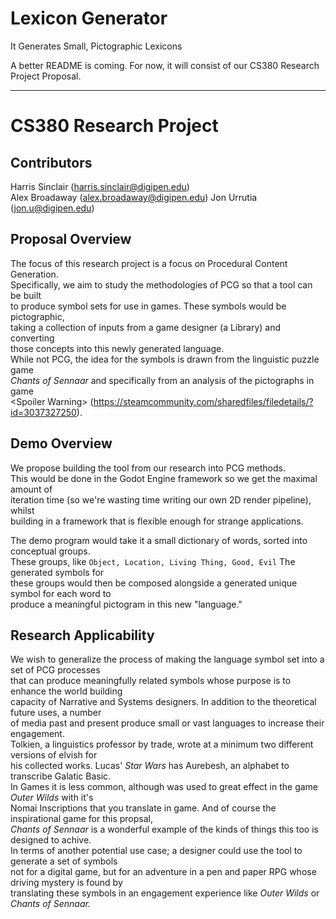 # Lexicon Generator
It Generates Small, Pictographic Lexicons

A better README is coming. For now, it will consist of our CS380 Research Project Proposal.


---

# CS380 Research Project

Contributors
---
Harris Sinclair (harris.sinclair@digipen.edu)  
Alex Broadaway (alex.broadaway@digipen.edu)
Jon Urrutia (jon.u@digipen.edu)

Proposal Overview  
---
The focus of this research project is a focus on Procedural Content Generation.  
Specifically, we aim to study the methodologies of PCG so that a tool can be built  
to produce symbol sets for use in games. These symbols would be pictographic,  
taking a collection of inputs from a game designer (a Library) and converting  
those concepts into this newly generated language.  
While not PCG, the idea for the symbols is drawn from the linguistic puzzle game  
*Chants of Sennaar* and specifically from an analysis of the pictographs in game  
\<Spoiler Warning\> (https://steamcommunity.com/sharedfiles/filedetails/?id=3037327250).

Demo Overview
---
We propose building the tool from our research into PCG methods.  
This would be done in the Godot Engine framework so we get the maximal amount of  
iteration time (so we're wasting time writing our own 2D render pipeline), whilst  
building in a framework that is flexible enough for strange applications. 

The demo program would take it a small dictionary of words, sorted into conceptual groups.  
These groups, like `Object, Location, Living Thing, Good, Evil` The generated symbols for  
these groups would then be composed alongside a generated unique symbol for each word to  
produce a meaningful pictogram in this new "language."  


Research Applicability
---
We wish to generalize the process of making the language symbol set into a set of PCG processes  
that can produce meaningfully related symbols whose purpose is to enhance the world building  
capacity of Narrative and Systems designers. In addition to the theoretical future uses, a number  
of media past and present produce small or vast languages to increase their engagement.  
Tolkien, a linguistics professor by trade, wrote at a minimum two different versions of elvish for  
his collected works. Lucas' *Star Wars* has Aurebesh, an alphabet to transcribe Galatic Basic.  
In Games it is less common, although was used to great effect in the game *Outer Wilds* with it's  
Nomai Inscriptions that you translate in game. And of course the inspirational game for this propsal,  
*Chants of Sennaar* is a wonderful example of the kinds of things this too is designed to achive.  
In terms of another potential use case; a designer could use the tool to generate a set of symbols  
not for a digital game, but for an adventure in a pen and paper RPG whose driving mystery is found by  
translating these symbols in an engagement experience like *Outer Wilds* or *Chants of Sennaar.*

